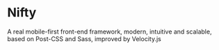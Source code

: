 # Nifty
A real mobile-first front-end framework, modern, intuitive and scalable, based on Post-CSS and Sass, improved by Velocity.js
